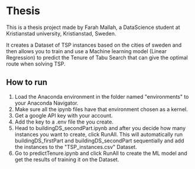 # Thesis

This is a thesis project made by Farah Mallah, a DataScience student at Kristianstad university, Kristianstad, Sweden.

It creates a Dataset of TSP instances based on the cities of sweden and then allows you to train and use a Machine learning model (Linear Regression) to predict the Tenure of Tabu Search that can give the optimal route when solving TSP.

## How to run

1. Load the Anaconda environment in the folder named "environments" to your Anaconda Navigator.
2. Make sure all the ipynb files have that environment chosen as a kernel.
3. Get a google API key with your account.
4. Add the key to a .env file the you create.
5. Head to buildingDS_secondPart.ipynb and after you decide how many instances you want to create, click RunAll. This will automatically run buildingDS_firstPart and buildingDS_secondPart sequentially and add the instances to the "TSP_instances.csv" Dataset.
6. Go to predictTenure.ipynb and click RunAll to create the ML model and get the results of training it on the Dataset.
